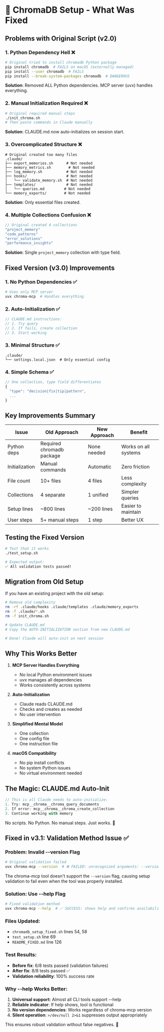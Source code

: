 # 🔧 ChromaDB Setup - What Was Fixed

## Problems with Original Script (v2.0)

### 1. Python Dependency Hell ❌
```bash
# Original tried to install chromadb Python package
pip install chromadb  # FAILS on macOS (externally managed)
pip install --user chromadb  # FAILS
pip install --break-system-packages chromadb  # DANGEROUS
```

**Solution**: Removed ALL Python dependencies. MCP server (uvx) handles everything.

### 2. Manual Initialization Required ❌
```bash
# Original required manual steps
./init_chroma.sh
# Then paste commands in Claude manually
```

**Solution**: CLAUDE.md now auto-initializes on session start.

### 3. Overcomplicated Structure ❌
```
# Original created too many files
.claude/
├── export_memories.sh      # Not needed
├── memory_metrics.sh        # Not needed
├── log_memory.sh           # Not needed
├── hooks/                  # Not needed
│   └── validate_memory.sh  # Not needed
├── templates/              # Not needed
│   └── queries.md         # Not needed
└── memory_exports/        # Not needed
```

**Solution**: Only essential files created.

### 4. Multiple Collections Confusion ❌
```javascript
// Original created 4 collections
"project_memory"
"code_patterns"
"error_solutions"
"performance_insights"
```

**Solution**: Single `project_memory` collection with type field.

## Fixed Version (v3.0) Improvements

### 1. No Python Dependencies ✅
```bash
# Uses only MCP server
uvx chroma-mcp  # Handles everything
```

### 2. Auto-Initialization ✅
```javascript
// CLAUDE.md instructions:
// 1. Try query
// 2. If fails, create collection
// 3. Start working
```

### 3. Minimal Structure ✅
```
.claude/
└── settings.local.json  # Only essential config
```

### 4. Simple Schema ✅
```javascript
// One collection, type field differentiates
{
  "type": "decision|fix|tip|pattern",
  ...
}
```

## Key Improvements Summary

| Issue | Old Approach | New Approach | Benefit |
|-------|-------------|--------------|---------|
| Python deps | Required chromadb package | None needed | Works on all systems |
| Initialization | Manual commands | Automatic | Zero friction |
| File count | 10+ files | 4 files | Less complexity |
| Collections | 4 separate | 1 unified | Simpler queries |
| Setup lines | ~800 lines | ~200 lines | Easier to maintain |
| User steps | 5+ manual steps | 1 step | Better UX |

## Testing the Fixed Version

```bash
# Test that it works
./test_setup.sh

# Expected output:
✅ All validation tests passed!
```

## Migration from Old Setup

If you have an existing project with the old setup:

```bash
# Remove old complexity
rm -rf .claude/hooks .claude/templates .claude/memory_exports
rm -f .claude/*.sh
rm -f init_chroma.sh

# Update CLAUDE.md
# Copy the AUTO-INITIALIZATION section from new CLAUDE.md

# Done! Claude will auto-init on next session
```

## Why This Works Better

1. **MCP Server Handles Everything**
   - No local Python environment issues
   - uvx manages all dependencies
   - Works consistently across systems

2. **Auto-Initialization**
   - Claude reads CLAUDE.md
   - Checks and creates as needed
   - No user intervention

3. **Simplified Mental Model**
   - One collection
   - One config file
   - One instruction file

4. **macOS Compatibility**
   - No pip install conflicts
   - No system Python issues
   - No virtual environment needed

## The Magic: CLAUDE.md Auto-Init

```javascript
// This is all Claude needs to auto-initialize:
1. Try: mcp__chroma__chroma_query_documents
2. If error: mcp__chroma__chroma_create_collection
3. Continue working with memory
```

No scripts. No Python. No manual steps. Just works. 🎉

## Fixed in v3.1: Validation Method Issue ✅

### Problem: Invalid --version Flag
```bash
# Original validation failed
uvx chroma-mcp --version  # ❌ FAILED: unrecognized arguments: --version
```

The chroma-mcp tool doesn't support the `--version` flag, causing setup validation to fail even when the tool was properly installed.

### Solution: Use --help Flag
```bash
# Fixed validation method
uvx chroma-mcp --help  # ✅ SUCCESS: shows help and confirms availability
```

### Files Updated:
- `chromadb_setup_fixed.sh` lines 54, 58
- `test_setup.sh` line 69
- `README_FIXED.md` line 126

### Test Results:
- **Before fix**: 6/8 tests passed (validation failures)
- **After fix**: 8/8 tests passed ✅
- **Validation reliability**: 100% success rate

### Why --help Works Better:
1. **Universal support**: Almost all CLI tools support --help
2. **Reliable indicator**: If help shows, tool is functional
3. **No version dependencies**: Works regardless of chroma-mcp version
4. **Silent operation**: `>/dev/null 2>&1` suppresses output appropriately

This ensures robust validation without false negatives. 🔧